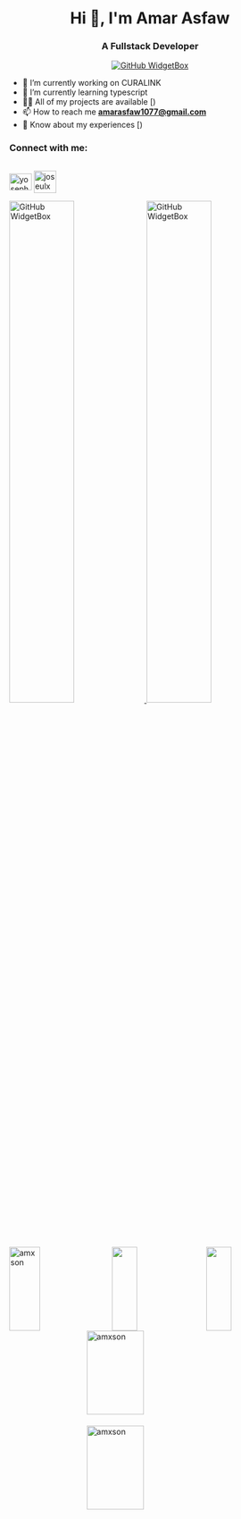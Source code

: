 <h1 align="center">Hi 👋, I'm Amar Asfaw</h1>
<h3 align="center">A Fullstack Developer</h3>
<div align="center">
  <a href="https://github.com/amxson">
    <img src="https://github-widgetbox.vercel.app/api/profile?username=amxson&data=followers,repositories,stars,commits&theme=viridescent" alt="GitHub WidgetBox">
  </a>
</div>
  
- 🔭 I’m currently working on CURALINK
- 🌱 I’m currently learning typescript
- 👨‍💻 All of my projects are available  [)
- 📫 How to reach me **amarasfaw1077@gmail.com**
- 📄 Know about my experiences [)


<h3 align="left" style="">Connect with me:</h3>
<p align="left" style="display: flex">

<a href="https://www.linkedin.com/in/amar-asfaw-113010209/" target="blank"><img align="center" src="https://raw.githubusercontent.com/rahuldkjain/github-profile-readme-generator/master/src/images/icons/Social/linked-in-alt.svg" alt="yoseph-kedir" height="30" width="40" /></a>
<a href="https://t.me/amx08" target="blank"><img align="center" src="https://user-images.githubusercontent.com/49933115/139837223-bf23d3a9-4638-4e17-994a-ac8678d5f517.png" alt="joseulx" height="40" width="40" /></a>


</p>


<div style="width: 100%; align:center;">
  <a href="https://github.com/amxson?tab=repositories">
    <img src="https://github-widgetbox.vercel.app/api/skills?languages=js,ts,python,html,css,bash,json,yaml,postgresql,mysql,powershell,markdown&software=linux,windows,vscode&includeNames=true&theme=viridescent" alt="GitHub WidgetBox" style="width: 48%;">
  </a>
   <a href="https://github.com/amxson?tab=repositories">
    <img src="https://github-widgetbox.vercel.app/api/skills?tools=git,docker,npm,yarn,webpack,firebase,mongodb,wordpress,vercel,redis,nodejs,heroku,aws,prettier&frameworks=react,next,bootstrap,tailwind,express&includeNames=true&theme=viridescent" alt="GitHub WidgetBox" style="width: 48%;">
  </a>
  
</div>

<div style="display: flex; justify-content: space-between; align-items: center;">
    <img src="https://github-readme-stats.vercel.app/api/top-langs?username=amxson&show_icons=true&locale=en&layout=compact&theme=dark" alt="amxson" width='33%' height="150px"/>
    <img src="http://github-profile-summary-cards.vercel.app/api/cards/most-commit-language?username=amxson&theme=2077" width='30%' height="150px"/>
    <img src="http://github-profile-summary-cards.vercel.app/api/cards/repos-per-language?username=amxson&theme=2077" width='30%' height="150px"/>
</div>

<div style="display: flex; flex-direction: column; justify-content: space-between; align-items: center; width: 100%; margin: 0 auto;">
    <img src="https://github-readme-stats.vercel.app/api?username=amxson&show_icons=true&locale=en&theme=dark" alt="amxson" style="width: 45%; margin-bottom: 20px;" height="150em" />
    <img src="https://github-readme-streak-stats.herokuapp.com/?user=amxson&theme=dark" alt="amxson" style="width: 45%;" height="150em" />
</div>
